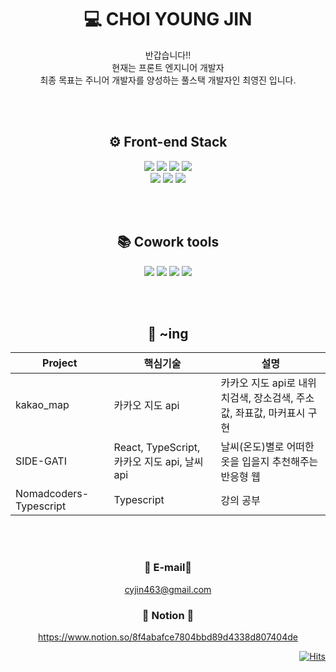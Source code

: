    
<div align="center">
  
  # 💻 CHOI YOUNG JIN

  반갑습니다!!  
  현재는 프론트 엔지니어 개발자  
  최종 목표는 주니어 개발자를 양성하는 풀스택 개발자인 최영진 입니다.
 
  <br/><br/>
  <div>
    
   ## ⚙️ Front-end Stack
   <img src="https://img.shields.io/badge/JavaScript-F7DF1E?style=for-the-badge&logo=JavaScript&logoColor=white">
   <img src="https://img.shields.io/badge/React-61DAFB?style=for-the-badge&logo=React&logoColor=white">
   <img src="https://img.shields.io/badge/Redux-764ABC?style=for-the-badge&logo=Redux&logoColor=white">
   <img src="https://img.shields.io/badge/HTML5-E34F26?style=for-the-badge&logo=HTML5&logoColor=white">

   <div>
    <img src="https://img.shields.io/badge/CSS3-1572B6?style=for-the-badge&logo=CSS3&logoColor=white">  
    <img src="https://img.shields.io/badge/styledcomponents-DB7093?style=for-the-badge&logo=styled-components&logoColor=white">
    <img src="https://img.shields.io/badge/React Router-CA4245?style=for-the-badge&logo=React Router&logoColor=white">
   </div>
  </div>
  
  <br/><br/>
  
  <div>
    
   ## 📚 Cowork tools
   <img src="https://img.shields.io/badge/GitHub-181717?style=for-the-badge&logo=GitHub&logoColor=white">
   <img src="https://img.shields.io/badge/Figma-F24E1E?style=for-the-badge&logo=Figma&logoColor=white">
<!--    <img src="https://img.shields.io/badge/Jira-0052CC?style=for-the-badge&logo=Jira&logoColor=white"> -->
   <img src="https://img.shields.io/badge/Notion-000000?style=for-the-badge&logo=Notion&logoColor=white">
   <img src="https://img.shields.io/badge/Confluence-172B4D?style=for-the-badge&logo=Confluence&logoColor=white">

  </div>
   
   <br/><br/>
   
   <div>
      
   ## 🚀 ~ing
   | Project | 핵심기술 | 설명 |
   |----|--|----|
   | kakao_map | 카카오 지도 api | 카카오 지도 api로 내위치검색, 장소검색, 주소값, 좌표값, 마커표시 구현 |
   | SIDE-GATI | React, TypeScript, 카카오 지도 api, 날씨 api | 날씨(온도)별로 어떠한 옷을 입을지 추천해주는 반응형 웹 |
   | Nomadcoders-Typescript| Typescript | 강의 공부 |
    
   </div>
   
   <br/><br/>
   
  ### 📧 E-mail📧  
  cyjin463@gmail.com  
  ### 📒 Notion 📒  
  https://www.notion.so/8f4abafce7804bbd89d4338d807404de
   
</div>

<div align="end">
  
[![Hits](https://hits.seeyoufarm.com/api/count/incr/badge.svg?url=https%3A%2F%2Fgithub.com%2Fcyjin463&count_bg=%237C7BF1&title_bg=%23482CA6&icon=&icon_color=%23E7E7E7&title=hits&edge_flat=false)](https://hits.seeyoufarm.com)
  
  </div>

